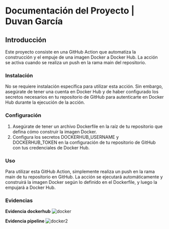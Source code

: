 # Documentación del Proyecto | Duvan García



## Introducción

Este proyecto consiste en una GitHub Action que automatiza la construcción y el empuje de una imagen Docker a Docker Hub. La acción se activa cuando se realiza un push en la rama main del repositorio.

### Instalación

No se requiere instalación específica para utilizar esta acción. Sin embargo, asegúrate de tener una cuenta en Docker Hub y de haber configurado los secretos necesarios en tu repositorio de GitHub para autenticarte en Docker Hub durante la ejecución de la acción.

### Configuración

1. Asegúrate de tener un archivo Dockerfile en la raíz de tu repositorio que defina cómo construir la imagen Docker.
2. Configura los secretos DOCKERHUB_USERNAME y DOCKERHUB_TOKEN en la configuración de tu repositorio de GitHub con tus credenciales de Docker Hub.

### Uso

Para utilizar esta GitHub Action, simplemente realiza un push en la rama main de tu repositorio en GitHub. La acción se ejecutará automáticamente y construirá la imagen Docker según lo definido en el Dockerfile, y luego la empujará a Docker Hub.


### Evidencias

**Evidencia dockerhub**
![docker](https://github.com/duvanovik/ci-github-2024-1/assets/42594511/adb5396b-8dc7-4495-b97d-690229f231b0)

**Evidencia pipeline**
![docker2](https://github.com/duvanovik/ci-github-2024-1/assets/42594511/45b812f4-38e6-4b04-81af-b84ca958e1f0)




